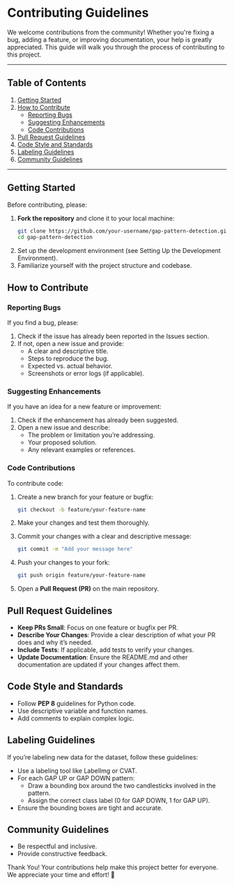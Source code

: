 # **Contributing Guidelines**

We welcome contributions from the community! Whether you're fixing a bug, adding a feature, or improving documentation, your help is greatly appreciated. This guide will walk you through the process of contributing to this project.

---

## **Table of Contents**
1. [Getting Started](#getting-started)
2. [How to Contribute](#how-to-contribute)
   - [Reporting Bugs](#reporting-bugs)
   - [Suggesting Enhancements](#suggesting-enhancements)
   - [Code Contributions](#code-contributions)
3. [Pull Request Guidelines](#pull-request-guidelines)
4. [Code Style and Standards](#code-style-and-standards)
5. [Labeling Guidelines](#labeling-guidelines)
6. [Community Guidelines](#community-guidelines)

---

## **Getting Started**
Before contributing, please:
1. **Fork the repository** and clone it to your local machine:
   ```bash
   git clone https://github.com/your-username/gap-pattern-detection.git
   cd gap-pattern-detection
   ```
2. Set up the development environment (see Setting Up the Development Environment).
3. Familiarize yourself with the project structure and codebase.

## **How to Contribute**

### Reporting Bugs
If you find a bug, please:
1. Check if the issue has already been reported in the Issues section.
2. If not, open a new issue and provide:
   - A clear and descriptive title.
   - Steps to reproduce the bug.
   - Expected vs. actual behavior.
   - Screenshots or error logs (if applicable).

### Suggesting Enhancements
If you have an idea for a new feature or improvement:
1. Check if the enhancement has already been suggested.
2. Open a new issue and describe:
   - The problem or limitation you’re addressing.
   - Your proposed solution.
   - Any relevant examples or references.

### Code Contributions
To contribute code:
1. Create a new branch for your feature or bugfix:

   ```bash
   git checkout -b feature/your-feature-name
   ```
2. Make your changes and test them thoroughly.
3. Commit your changes with a clear and descriptive message:

   ```bash
   git commit -m "Add your message here"
   ```
4. Push your changes to your fork:

   ```bash
   git push origin feature/your-feature-name
   ```
5. Open a **Pull Request (PR)** on the main repository.

## Pull Request Guidelines

- **Keep PRs Small**: Focus on one feature or bugfix per PR.
- **Describe Your Changes**: Provide a clear description of what your PR does and why it’s needed.
- **Include Tests**: If applicable, add tests to verify your changes.
- **Update Documentation**: Ensure the README.md and other documentation are updated if your changes affect them.

## Code Style and Standards

- Follow **PEP 8** guidelines for Python code.
- Use descriptive variable and function names.
- Add comments to explain complex logic.

## Labeling Guidelines

If you’re labeling new data for the dataset, follow these guidelines:

- Use a labeling tool like LabelImg or CVAT.
- For each GAP UP or GAP DOWN pattern:
  - Draw a bounding box around the two candlesticks involved in the pattern.
  - Assign the correct class label (0 for GAP DOWN, 1 for GAP UP).
- Ensure the bounding boxes are tight and accurate.

## Community Guidelines

- Be respectful and inclusive.
- Provide constructive feedback.

Thank You!
Your contributions help make this project better for everyone. We appreciate your time and effort! 🚀
